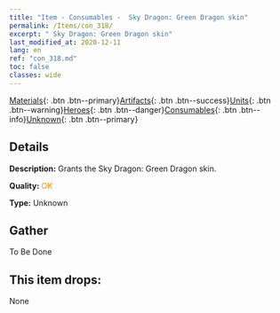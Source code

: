 ```yaml
---
title: "Item - Consumables -  Sky Dragon: Green Dragon skin"
permalink: /Items/con_318/
excerpt: " Sky Dragon: Green Dragon skin"
last_modified_at: 2020-12-11
lang: en
ref: "con_318.md"
toc: false
classes: wide
---
```

 [Materials](/Items/){: .btn .btn--primary}[Artifacts](/Items/Artifacts/){: .btn .btn--success}[Units](/Items/Units/){: .btn .btn--warning}[Heroes](/Items/Heroes/){: .btn .btn--danger}[Consumables](/Items/Consumables/){: .btn .btn--info}[Unknown](/Items/Unknown/){: .btn .btn--primary}

## Details
 **Description:** Grants the Sky Dragon: Green Dragon skin.

 **Quality:** <span style="color: #FF8C00">OK</span>

 **Type:** Unknown

## Gather

  To Be Done

## This item drops:

  None

